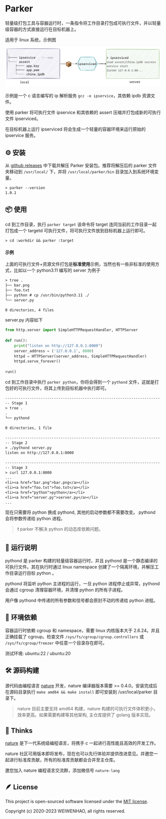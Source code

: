 # Parker

轻量级打包工具与容器运行时，一条指令将工作目录打包成可执行文件，并以轻量级容器的方式直接运行在目标机器上。


适用于 linux 系统，示例图

![](https://raw.githubusercontent.com/weiwenhao/pictures/main/blogs20230915112230.png)

示例是一个 c 语言编写的 ip 解析服务 `gcc -o ipservice`，其依赖 ipdb 资源文件。

使用 parker 将可执行文件 ipservice 和其依赖的 assert 压缩并打包成新的可执行文件 ipserviced。

在目标机器上运行 ipserviced 将会生成一个轻量的容器环境来运行原始的 ipservice 服务。

## ⚙️ 安装

从 [github releases](https://github.com/weiwenhao/parker/releases) 中下载并解压 Parker 安装包。推荐将解压后的 parker 文件夹移动到 `/usr/local/` 下，并将 `/usr/local/parker/bin` 目录加入到系统环境变量。

```
> parker --version
1.0.1
```

## 📦 使用

cd 到工作目录，执行 `parker target` 该命令将 target 连同当前的工作目录一起打包成一个 targetd 可执行文件，将可执行文件放到目标机器上运行即可。

```
> cd :workdir && parker :target
```

#### 示例

上面的可执行文件+资源文件打包是**标准使用**示例，当然也有一些非标准的使用方式，比如以一个 python3.11 编写的 server 为例子

```
> tree .
├── bar.png
├── foo.txt
├── python # cp /usr/bin/python3.11 ./
└── server.py

0 directories, 4 files
```

server.py 内容如下

```python
from http.server import SimpleHTTPRequestHandler, HTTPServer

def run():
    print("listen on http://127.0.0.1:8000")
    server_address = ('127.0.0.1', 8000)
    httpd = HTTPServer(server_address, SimpleHTTPRequestHandler)
    httpd.serve_forever()

run()
```

cd 到工作目录中执行 `parker python`，你将会得到一个 `pythond` 文件，这就是打包好的可执行文件，将其上传到目标机器中执行即可。

```
------------------------------------------------------------------------ Stage 1
> tree .
.
└── pythond

0 directories, 1 file 

------------------------------------------------------------------------ Stage 2
> ./pythond server.py
listen on http://127.0.0.1:8000

------------------------------------------------------------------------ Stage 3
> curl 127.0.0.1:8000
...
<li><a href="bar.png">bar.png</a></li>
<li><a href="foo.txt">foo.txt</a></li>
<li><a href="python">python</a></li>
<li><a href="server.py">server.py</a></li>
...
```


现在只需要将 python 换成 pythond, 其他的启动参数都不需要改变。 pythond 会将参数传递给 python 进程。

> ❗️ parker 不解决 python 的动态库依赖问题。

## 🚢 运行说明

pythond 是 parker 构建的轻量级容器运行时，并且 pythond 是一个静态编译的可执行文件。其在执行时通过 linux namespace 创建了一个隔离环境，并解压工作目录运行目标 python 。

pythond 将监听 python 主进程的运行，一旦 python 进程停止或异常，pythond 会通过 cgroup 清理容器环境，并清理 python 的所有子进程。

用户像 pythond 中传递的所有参数和信号都会原封不动的传递给 python 进程。

## 🐧 环境依赖


容器运行时依赖 cgroup 和 namespace，需要 linux 内核版本大于 2.6.24。并且正确挂载了 cgroup。检查文件 `/sys/fs/cgroup/cgroup.controllers` 或 `/sys/fs/cgroup/freezer` 中任意一个目录存在即可。

测试环境: ubuntu:22 / ubuntu:20

## 🛠️ 源码构建

源代码由编程语言 [nature](https://github.com/nature-lang/nature) 开发，nature 编译器版本需要 >= 0.4.0。安装完成后在源码目录执行 `make amd64 && make install` 即可安装到 /usr/local/parker 目录下。

> nature 目前主要支持 amd64 构建，nature 构建的可执行文件体积更小，效率更高。如果需要构建等其他架构, 主仓库提供了 golang 版本实现。

## 🎉 Thinks

[nature](https://github.com/nature-lang/nature) 是下一代系统级编程语言，将携手 c 一起进行高性能且高效的开发工作。

nature 社区可用版本即将发布，现在也可以先行体验并提供改进意见。并邀您一起进行标准库贡献，所有的标准库贡献都会合并至主仓库。

邀您加入 nature 编程语言交流群，添加微信号 `nature-lang`

## 🪶 License

This project is open-sourced software licensed under the [MIT license](https://opensource.org/licenses/MIT).

Copyright (c) 2020-2023 WEIWENHAO, all rights reserved.
